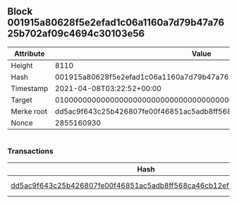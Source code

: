 ## Block 001915a80628f5e2efad1c06a1160a7d79b47a7625b702af09c4694c30103e56

Attribute | Value
--- | ---
Height | 8110
Hash | 001915a80628f5e2efad1c06a1160a7d79b47a7625b702af09c4694c30103e56
Timestamp | 2021-04-08T03:22:52+00:00
Target | 0100000000000000000000000000000000000000000000000000000000000000
Merke root | dd5ac9f643c25b426807fe00f46851ac5adb8ff568ca46cb12ef34f268cb8130
Nonce | 2855160930

```

```

### Transactions

Hash | Amount
--- | ---
[dd5ac9f643c25b426807fe00f46851ac5adb8ff568ca46cb12ef34f268cb8130](dd5ac9f643c25b426807fe00f46851ac5adb8ff568ca46cb12ef34f268cb8130.md) | 10.00000000 SKEPTI 
